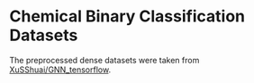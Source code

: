 # Chemical Binary Classification Datasets

The preprocessed dense datasets were taken from [XuSShuai/GNN_tensorflow](https://github.com/XuSShuai/GNN_tensorflow).
